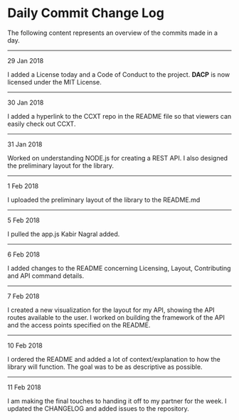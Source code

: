 # Daily Commit Change Log

The following content represents an overview of the commits made in a day.

____________

29 Jan 2018

I added a License today and a Code of Conduct to the project. **DACP** is now licensed under the
MIT License.

____________

30 Jan 2018

I added a hyperlink to the CCXT repo in the README file so that viewers can easily check out CCXT.

____________

31 Jan 2018

Worked on understanding NODE.js for creating a REST API. I also designed the preliminary layout
for the library.

____________

1 Feb 2018

I uploaded the preliminary layout of the library to the README.md

____________

5 Feb 2018

I pulled the app.js Kabir Nagral added.

____________

6 Feb 2018

I added changes to the README concerning Licensing, Layout, Contributing and API command details.

____________

7 Feb 2018

I created a new visualization for the layout for my API, showing the API routes available to
the user. I worked on building the framework of the API and the access points specified on the
README.

____________

10 Feb 2018

I ordered the README and added a lot of context/explanation to how the library will function. The
goal was to be as descriptive as possible.

____________

11 Feb 2018

I am making the final touches to handing it off to my partner for the week. I updated the CHANGELOG
and added issues to the repository.
